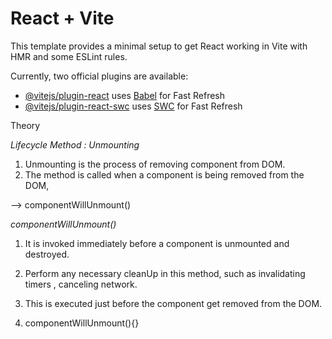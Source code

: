 # React + Vite

This template provides a minimal setup to get React working in Vite with HMR and some ESLint rules.

Currently, two official plugins are available:

- [@vitejs/plugin-react](https://github.com/vitejs/vite-plugin-react/blob/main/packages/plugin-react/README.md) uses [Babel](https://babeljs.io/) for Fast Refresh
- [@vitejs/plugin-react-swc](https://github.com/vitejs/vite-plugin-react-swc) uses [SWC](https://swc.rs/) for Fast Refresh


Theory

_Lifecycle Method : Unmounting_

1. Unmounting is the process of removing component from DOM.
2. The method is called when a component is being removed from the DOM,

--> componentWillUnmount()


_componentWillUnmount()_

1. It is invoked immediately before a component is unmounted and destroyed.
2. Perform any necessary cleanUp in this method, such as invalidating timers , canceling network.
3. This is executed just before the component get removed from the DOM.

4. componentWillUnmount(){}